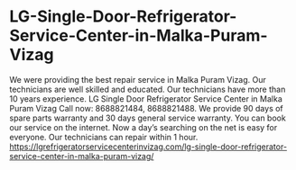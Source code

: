 # LG-Single-Door-Refrigerator-Service-Center-in-Malka-Puram-Vizag
We were providing the best repair service in Malka Puram Vizag. Our technicians are well skilled and educated. Our technicians have more than 10 years experience. LG Single Door Refrigerator Service Center in Malka Puram Vizag Call now: 8688821484, 8688821488.  We provide 90 days of spare parts warranty and 30 days general service warranty. You can book our service on the internet. Now a day’s searching on the net is easy for everyone. Our technicians can repair within 1 hour.  https://lgrefrigeratorservicecenterinvizag.com/lg-single-door-refrigerator-service-center-in-malka-puram-vizag/
